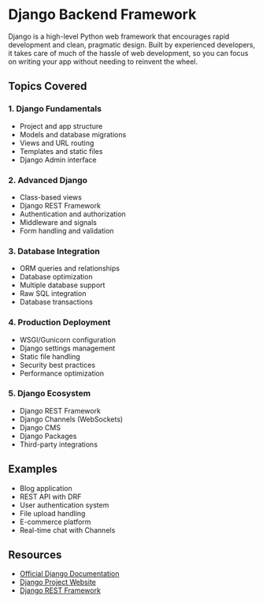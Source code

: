 # Django Backend Framework

Django is a high-level Python web framework that encourages rapid development and clean, pragmatic design. Built by experienced developers, it takes care of much of the hassle of web development, so you can focus on writing your app without needing to reinvent the wheel.

## Topics Covered

### 1. Django Fundamentals
- Project and app structure
- Models and database migrations
- Views and URL routing
- Templates and static files
- Django Admin interface

### 2. Advanced Django
- Class-based views
- Django REST Framework
- Authentication and authorization
- Middleware and signals
- Form handling and validation

### 3. Database Integration
- ORM queries and relationships
- Database optimization
- Multiple database support
- Raw SQL integration
- Database transactions

### 4. Production Deployment
- WSGI/Gunicorn configuration
- Django settings management
- Static file handling
- Security best practices
- Performance optimization

### 5. Django Ecosystem
- Django REST Framework
- Django Channels (WebSockets)
- Django CMS
- Django Packages
- Third-party integrations

## Examples
- Blog application
- REST API with DRF
- User authentication system
- File upload handling
- E-commerce platform
- Real-time chat with Channels

## Resources
- [Official Django Documentation](https://docs.djangoproject.com/)
- [Django Project Website](https://www.djangoproject.com/)
- [Django REST Framework](https://www.django-rest-framework.org/)